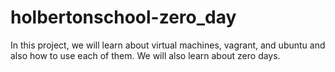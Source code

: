 # holbertonschool-zero_day

In this project, we will learn about virtual machines, vagrant, and ubuntu and also how to use each of them. We will also learn about zero days.
